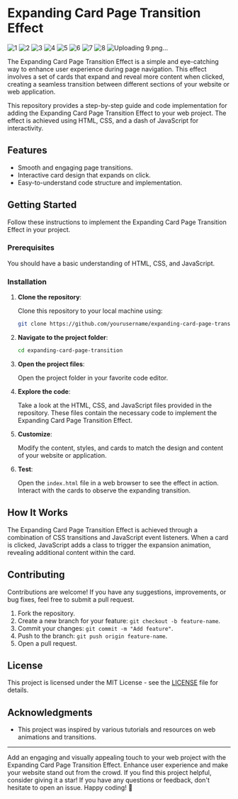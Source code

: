 # Expanding Card Page Transition Effect

![1](https://github.com/abdul-1432/Expanding-card-page-transition-effect/assets/124916666/fe9fcf3d-a41b-46d2-ab49-854f7f7db4ac)
![2](https://github.com/abdul-1432/Expanding-card-page-transition-effect/assets/124916666/3746fe79-fc22-454b-9674-d8d4091a4718)
![3](https://github.com/abdul-1432/Expanding-card-page-transition-effect/assets/124916666/c7ea9bd6-796c-4087-b64d-c11585b4d1c5)
![4](https://github.com/abdul-1432/Expanding-card-page-transition-effect/assets/124916666/caf94d08-3c54-4a4f-8824-7d789c9b7166)
![5](https://github.com/abdul-1432/Expanding-card-page-transition-effect/assets/124916666/41677487-22e6-4f99-8f05-bfd21e88182f)
![6](https://github.com/abdul-1432/Expanding-card-page-transition-effect/assets/124916666/42edca5a-679c-4a7d-b21d-42b07bbc0b87)
![7](https://github.com/abdul-1432/Expanding-card-page-transition-effect/assets/124916666/1d7794fd-1b42-4d7a-95e5-bd281ebed91b)
![8](https://github.com/abdul-1432/Expanding-card-page-transition-effect/assets/124916666/422d2189-a0bc-47d3-a083-6443355e8266)
![Uploading 9.png…]()





The Expanding Card Page Transition Effect is a simple and eye-catching way to enhance user experience during page navigation. This effect involves a set of cards that expand and reveal more content when clicked, creating a seamless transition between different sections of your website or web application.

This repository provides a step-by-step guide and code implementation for adding the Expanding Card Page Transition Effect to your web project. The effect is achieved using HTML, CSS, and a dash of JavaScript for interactivity.

## Features

- Smooth and engaging page transitions.
- Interactive card design that expands on click.
- Easy-to-understand code structure and implementation.

## Getting Started

Follow these instructions to implement the Expanding Card Page Transition Effect in your project.

### Prerequisites

You should have a basic understanding of HTML, CSS, and JavaScript.

### Installation

1. **Clone the repository**:

   Clone this repository to your local machine using:

   ```bash
   git clone https://github.com/yourusername/expanding-card-page-transition.git
   ```

2. **Navigate to the project folder**:

   ```bash
   cd expanding-card-page-transition
   ```

3. **Open the project files**:

   Open the project folder in your favorite code editor.

4. **Explore the code**:

   Take a look at the HTML, CSS, and JavaScript files provided in the repository. These files contain the necessary code to implement the Expanding Card Page Transition Effect.

5. **Customize**:

   Modify the content, styles, and cards to match the design and content of your website or application.

6. **Test**:

   Open the `index.html` file in a web browser to see the effect in action. Interact with the cards to observe the expanding transition.

## How It Works

The Expanding Card Page Transition Effect is achieved through a combination of CSS transitions and JavaScript event listeners. When a card is clicked, JavaScript adds a class to trigger the expansion animation, revealing additional content within the card.

## Contributing

Contributions are welcome! If you have any suggestions, improvements, or bug fixes, feel free to submit a pull request.

1. Fork the repository.
2. Create a new branch for your feature: `git checkout -b feature-name`.
3. Commit your changes: `git commit -m "Add feature"`.
4. Push to the branch: `git push origin feature-name`.
5. Open a pull request.

## License

This project is licensed under the MIT License - see the [LICENSE](LICENSE) file for details.

## Acknowledgments

- This project was inspired by various tutorials and resources on web animations and transitions.

---

Add an engaging and visually appealing touch to your web project with the Expanding Card Page Transition Effect. Enhance user experience and make your website stand out from the crowd. If you find this project helpful, consider giving it a star! If you have any questions or feedback, don't hesitate to open an issue. Happy coding! 🚀
